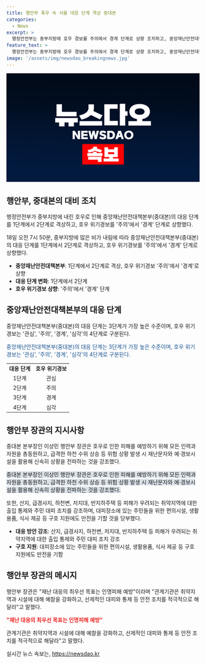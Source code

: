 ```yaml
---
title: 행안부 폭우 속 서울 대응 단계 격상 중대본
categories:
  - News
excerpt: >
  행정안전부는 중부지방에 호우 경보를 주의에서 경계 단계로 상향 조치하고, 중앙재난안전대책본부의 대응 단계를 1단계에서 2단계로 격상했다. 이에 따라 서울과 수도권, 충청남도 등에 호우 경보가 발효되며, 재난문자와 예·경보시설을 활용한 신속한 상황 전파와 취약지역에 대한 출입 통제 등의 대비 조치를 강조했다. 또한, 재난 대응의 최우선 목표는 인명피해 예방이라며, 관계기관에 대한 선제적 대피와 안전 조치를 적극 요청했다.
feature_text: >
  행정안전부는 중부지방에 호우 경보를 주의에서 경계 단계로 상향 조치하고, 중앙재난안전대책본부의 대응 단계를 1단계에서 2단계로 격상했다. 이에 따라 서울과 수도권, 충청남도 등에 호우 경보가 발효되며, 재난문자와 예·경보시설을 활용한 신속한 상황 전파와 취약지역에 대한 출입 통제 등의 대비 조치를 강조했다. 또한, 재난 대응의 최우선 목표는 인명피해 예방이라며, 관계기관에 대한 선제적 대피와 안전 조치를 적극 요청했다.
image: '/assets/img/newsdao_breakingnews.jpg'
---
```


<p><img src="/assets/img/newsdao_breakingnews.jpg" alt="implanttips 속보" /></p>

<h2 data-ke-size="size26">행안부, 중대본의 대비 조치</h2>

<p>행정안전부가 중부지방에 내린 호우로 인해 중앙재난안전대책본부(중대본)의 대응 단계를 1단계에서 2단계로 격상하고, 호우 위기경보를 '주의'에서 '경계' 단계로 상향했다.</p>

<p data-ke-size="size16">18일 오전 7시 50분, 중부지방에 많은 비가 내림에 따라 중앙재난안전대책본부(중대본)의 대응 단계를 1단계에서 2단계로 격상하고, 호우 위기경보를 '주의'에서 '경계' 단계로 상향했다.</p>

<ul>
  <li><b>중앙재난안전대책본부</b>: 1단계에서 2단계로 격상, 호우 위기경보 '주의'에서 '경계'로 상향</li>
  <li><b>대응 단계 변화</b>: 1단계에서 2단계</li>
  <li><b>호우 위기경보 상향</b>: '주의'에서 '경계' 단계</li>
</ul>

<h2 data-ke-size="size26">중앙재난안전대책본부의 대응 단계</h2>

<p>중앙재난안전대책본부(중대본)의 대응 단계는 3단계가 가장 높은 수준이며, 호우 위기경보는 '관심', '주의', '경계', '심각'의 4단계로 구분된다.</p>

<p><span style="color: #1a5490;">중앙재난안전대책본부(중대본)의 대응 단계는 3단계가 가장 높은 수준이며, 호우 위기경보는 '관심', '주의', '경계', '심각'의 4단계로 구분된다.</span></p>

<table>
  <tr>
    <td style="text-align: center; height: 17px;"><b>대응 단계</b></td>
    <td style="text-align: center; height: 17px;"><b>호우 위기경보</b></td>
  </tr>
  <tr>
    <td style="text-align: center; height: 17px;">1단계</td>
    <td style="text-align: center; height: 17px;">관심</td>
  </tr>
  <tr>
    <td style="text-align: center; height: 17px;">2단계</td>
    <td style="text-align: center; height: 17px;">주의</td>
  </tr>
  <tr>
    <td style="text-align: center; height: 17px;">3단계</td>
    <td style="text-align: center; height: 17px;">경계</td>
  </tr>
  <tr>
    <td style="text-align: center; height: 17px;">4단계</td>
    <td style="text-align: center; height: 17px;">심각</td>
  </tr>
</table>

<h2 data-ke-size="size26">행안부 장관의 지시사항</h2>

<p>중대본 본부장인 이상민 행안부 장관은 호우로 인한 피해를 예방하기 위해 모든 인력과 자원을 총동원하고, 급격한 하천 수위 상승 등 위험 상황 발생 시 재난문자와 예·경보시설을 활용해 신속히 상황을 전파하는 것을 강조했다.</p>

<p><span style="background-color: #21538527;">중대본 본부장인 이상민 행안부 장관은 호우로 인한 피해를 예방하기 위해 모든 인력과 자원을 총동원하고, 급격한 하천 수위 상승 등 위험 상황 발생 시 재난문자와 예·경보시설을 활용해 신속히 상황을 전파하는 것을 강조했다.</span></p>

<p data-ke-size="size16">또한, 산지, 급경사지, 하천변, 저지대, 반지하주택 등 피해가 우려되는 취약지역에 대한 출입 통제와 주민 대피 조치를 강조하며, 대피장소에 있는 주민들을 위한 편의시설, 생활용품, 식사 제공 등 구호 지원에도 만전을 기할 것을 당부했다.</p>

<ul>
  <li><b>대응 방안 강조</b>: 산지, 급경사지, 하천변, 저지대, 반지하주택 등 피해가 우려되는 취약지역에 대한 출입 통제와 주민 대피 조치 강조</li>
  <li><b>구호 지원</b>: 대피장소에 있는 주민들을 위한 편의시설, 생활용품, 식사 제공 등 구호 지원에도 만전을 기함</li>
</ul>

<h2 data-ke-size="size26">행안부 장관의 메시지</h2>

<p>행안부 장관은 "재난 대응의 최우선 목표는 인명피해 예방"이라며 "관계기관은 취약지역과 시설에 대해 예찰을 강화하고, 선제적인 대피와 통제 등 안전 조치를 적극적으로 해달라"고 말했다.</p>

<p><b><span style="color: #ee2323;">"재난 대응의 최우선 목표는 인명피해 예방"</span></b></p>

<p data-ke-size="size16">관계기관은 취약지역과 시설에 대해 예찰을 강화하고, 선제적인 대피와 통제 등 안전 조치를 적극적으로 해달라"고 말했다.</p>
실시간 뉴스 속보는, <a href="https://newsdao.kr" rel="dofollow">https://newsdao.kr</a>



